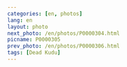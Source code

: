 ```yaml
---
categories: [en, photos]
lang: en
layout: photo
next_photo: /en/photos/P0000304.html
picname: P0000305
prev_photo: /en/photos/P0000306.html
tags: [Dead Kudu]
---
```

